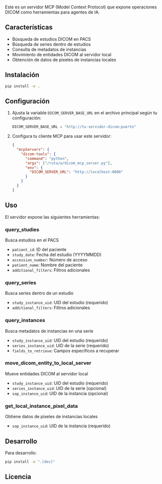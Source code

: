 Este es un servidor MCP (Model Context Protocol) que expone operaciones DICOM como herramientas para agentes de IA.

## Características

- Búsqueda de estudios DICOM en PACS
- Búsqueda de series dentro de estudios
- Consulta de metadatos de instancias
- Movimiento de entidades DICOM al servidor local
- Obtención de datos de píxeles de instancias locales

## Instalación

```bash
pip install -e .
```

## Configuración

1. Ajusta la variable `DICOM_SERVER_BASE_URL` en el archivo principal según tu configuración:
   ```python
   DICOM_SERVER_BASE_URL = "http://tu-servidor-dicom:puerto"
   ```

2. Configura tu cliente MCP para usar este servidor:
   ```json
   {
     "mcpServers": {
       "dicom-tools": {
         "command": "python",
         "args": ["/ruta/a/dicom_mcp_server.py"],
         "env": {
           "DICOM_SERVER_URL": "http://localhost:8000"
         }
       }
     }
   }
   ```

## Uso

El servidor expone las siguientes herramientas:

### query_studies
Busca estudios en el PACS
- `patient_id`: ID del paciente
- `study_date`: Fecha del estudio (YYYYMMDD)
- `accession_number`: Número de acceso
- `patient_name`: Nombre del paciente
- `additional_filters`: Filtros adicionales

### query_series
Busca series dentro de un estudio
- `study_instance_uid`: UID del estudio (requerido)
- `additional_filters`: Filtros adicionales

### query_instances
Busca metadatos de instancias en una serie
- `study_instance_uid`: UID del estudio (requerido)
- `series_instance_uid`: UID de la serie (requerido)
- `fields_to_retrieve`: Campos específicos a recuperar

### move_dicom_entity_to_local_server
Mueve entidades DICOM al servidor local
- `study_instance_uid`: UID del estudio (requerido)
- `series_instance_uid`: UID de la serie (opcional)
- `sop_instance_uid`: UID de la instancia (opcional)

### get_local_instance_pixel_data
Obtiene datos de píxeles de instancias locales
- `sop_instance_uid`: UID de la instancia (requerido)

## Desarrollo

Para desarrollo:
```bash
pip install -e ".[dev]"
```

## Licencia